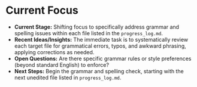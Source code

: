 # Current Focus

*   **Current Stage:** Shifting focus to specifically address grammar and spelling issues within each file listed in the `progress_log.md`.
*   **Recent Ideas/Insights:** The immediate task is to systematically review each target file for grammatical errors, typos, and awkward phrasing, applying corrections as needed.
*   **Open Questions:** Are there specific grammar rules or style preferences (beyond standard English) to enforce?
*   **Next Steps:** Begin the grammar and spelling check, starting with the next unedited file listed in `progress_log.md`.